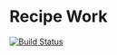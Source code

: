 # Recipe Work

[![Build Status](https://travis-ci.org/alnutile/recipes.svg?branch=master)](https://travis-ci.org/alnutile/recipes)




